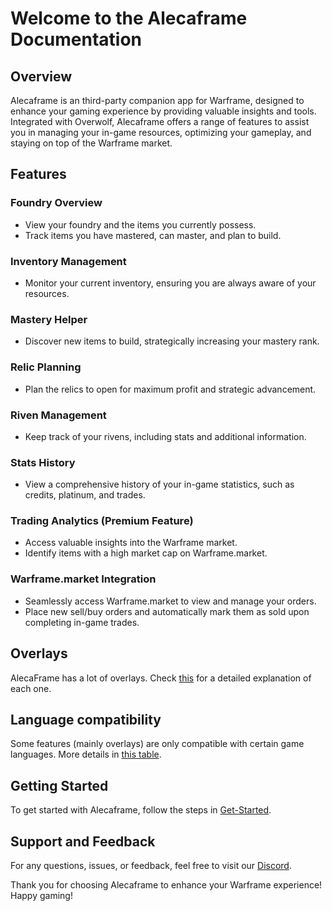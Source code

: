 # Welcome to the Alecaframe Documentation

## Overview

Alecaframe is an third-party companion app for Warframe, designed to enhance your gaming experience by providing valuable insights and tools. Integrated with Overwolf, Alecaframe offers a range of features to assist you in managing your in-game resources, optimizing your gameplay, and staying on top of the Warframe market.

## Features

### Foundry Overview
- View your foundry and the items you currently possess.
- Track items you have mastered, can master, and plan to build.

### Inventory Management
- Monitor your current inventory, ensuring you are always aware of your resources.

### Mastery Helper
- Discover new items to build, strategically increasing your mastery rank.

### Relic Planning
- Plan the relics to open for maximum profit and strategic advancement.

### Riven Management
- Keep track of your rivens, including stats and additional information.

### Stats History
- View a comprehensive history of your in-game statistics, such as credits, platinum, and trades.

### Trading Analytics (Premium Feature)
- Access valuable insights into the Warframe market.
- Identify items with a high market cap on Warframe.market.

### Warframe.market Integration
- Seamlessly access Warframe.market to view and manage your orders.
- Place new sell/buy orders and automatically mark them as sold upon completing in-game trades.

## Overlays

AlecaFrame has a lot of overlays. Check [this](/overlays/overview.html) for a detailed explanation of each one.

## Language compatibility

Some features (mainly overlays) are only compatible with certain game languages. More details in [this table](/language-compatibility.html).

## Getting Started

To get started with Alecaframe, follow the steps in [Get-Started](/get-started/install.html).

## Support and Feedback

For any questions, issues, or feedback, feel free to visit our [Discord](https://discord.gg/NAmRn9rn2V).

Thank you for choosing Alecaframe to enhance your Warframe experience! Happy gaming!